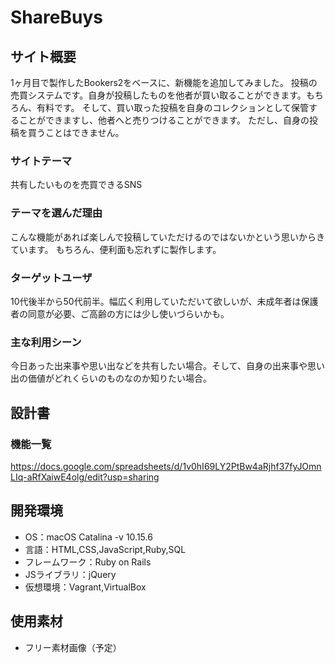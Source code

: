 # ShareBuys

## サイト概要
1ヶ月目で製作したBookers2をベースに、新機能を追加してみました。
投稿の売買システムです。自身が投稿したものを他者が買い取ることができます。もちろん、有料です。
そして、買い取った投稿を自身のコレクションとして保管することができますし、他者へと売りつけることができます。
ただし、自身の投稿を買うことはできません。

### サイトテーマ
共有したいものを売買できるSNS

### テーマを選んだ理由
こんな機能があれば楽しんで投稿していただけるのではないかという思いからきています。
もちろん、便利面も忘れずに製作します。

### ターゲットユーザ
10代後半から50代前半。幅広く利用していただいて欲しいが、未成年者は保護者の同意が必要、ご高齢の方には少し使いづらいかも。

### 主な利用シーン
今日あった出来事や思い出などを共有したい場合。そして、自身の出来事や思い出の価値がどれくらいのものなのか知りたい場合。

## 設計書

### 機能一覧
https://docs.google.com/spreadsheets/d/1v0hI69LY2PtBw4aRjhf37fyJOmnLIq-aRfXaiwE4olg/edit?usp=sharing

## 開発環境
- OS：macOS Catalina -v 10.15.6
- 言語：HTML,CSS,JavaScript,Ruby,SQL
- フレームワーク：Ruby on Rails
- JSライブラリ：jQuery
- 仮想環境：Vagrant,VirtualBox

## 使用素材
- フリー素材画像（予定）